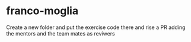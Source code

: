 # franco-moglia
Create a new folder and put the exercise code there and rise a PR adding the mentors and the team mates as reviwers

